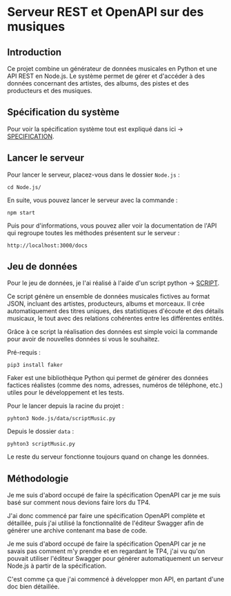 # Serveur REST et OpenAPI sur des musiques

## Introduction

Ce projet combine un générateur de données musicales en Python et une API REST en Node.js. Le système permet de gérer et
d'accéder à des données concernant des artistes, des albums, des pistes et des producteurs et des musiques.

## Spécification du système

Pour voir la spécification système tout est expliqué dans ici → [SPECIFICATION](SPECIFICATION.md).

## Lancer le serveur

Pour lancer le serveur, placez-vous dans le dossier `Node.js` :

```
cd Node.js/
```

En suite, vous pouvez lancer le serveur avec la commande :

```
npm start
```

Puis pour d'informations, vous pouvez aller voir la documentation de l'API qui regroupe toutes les méthodes présentent
sur le serveur :

```
http://localhost:3000/docs
```

## Jeu de données

Pour le jeu de données, je l'ai réalisé à l'aide d'un script python → [SCRIPT](Node.js/data/scriptMusic.py).

Ce script génère un ensemble de données musicales fictives au format JSON, incluant des artistes, producteurs, albums et
morceaux. Il crée automatiquement des titres uniques, des statistiques d'écoute et des détails musicaux, le tout avec
des relations cohérentes entre les différentes entités.

Grâce à ce script la réalisation des données est simple voici la commande pour avoir de nouvelles données si vous le
souhaitez.

Pré-requis :

```
pip3 install faker
```

Faker est une bibliothèque Python qui permet de générer des données factices réalistes (comme des noms, adresses,
numéros de téléphone, etc.) utiles pour le développement et les tests.

Pour le lancer depuis la racine du projet :

```
pyhton3 Node.js/data/scriptMusic.py
```

Depuis le dossier `data` :

```
pyhton3 scriptMusic.py
```

Le reste du serveur fonctionne toujours quand on change les données.

## Méthodologie

Je me suis d'abord occupé de faire la spécification OpenAPI car je me suis basé sur comment nous devions faire lors du
TP4.

J'ai donc commencé par faire une spécification OpenAPI complète et détaillée, puis j'ai utilisé la fonctionnalité de
l'éditeur Swagger afin de générer une archive contenant ma base de code.

Je me suis d'abord occupé de faire la spécification OpenAPI car je ne savais pas comment m'y prendre et en regardant le
TP4, j'ai vu qu'on pouvait utiliser l'éditeur Swagger pour générer automatiquement un serveur Node.js à
partir de la spécification.

C'est comme ça que j'ai commencé à développer mon API, en partant d'une doc bien détaillée.
